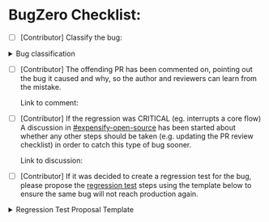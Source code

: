 # BugZero Checklist:

- [ ] [Contributor] Classify the bug:

<details>
<summary>Bug classification</summary>
<!-- Please keep the "1a." text in tact on all of the options below so that the results can be easily parsed by a script. Each of the "Other" options should be last on the list which is why they have a "z" in the selector (eg. "1z."). This allows the list to grow if someone desires to add more options down the road. -->

Source of bug:
  - [ ] 1a. Result of the original design (eg. a case wasn't considered)
  - [ ] 1b. Mistake during implementation
  - [ ] 1c. Backend bug
  - [ ] 1z. Other:

Where bug was reported:
  - [ ] 2a. Reported on production
  - [ ] 2b. Reported on staging (deploy blocker)
  - [ ] 2c. Reported on a PR
  - [ ] 2z. Other:

Who reported the bug:
  - [ ] 3a. Expensify user
  - [ ] 3b. Expensify employee
  - [ ] 3c. Contributor
  - [ ] 3d. QA
  - [ ] 3z. Other:

</details>

- [ ] [Contributor] The offending PR has been commented on, pointing out the bug it caused and why, so the author and reviewers can learn from the mistake.

    Link to comment:

- [ ] [Contributor] If the regression was CRITICAL (eg. interrupts a core flow) A discussion in [#expensify-open-source](https://app.slack.com/client/E047TPA624F/C01GTK53T8Q) has been started about whether any other steps should be taken (e.g. updating the PR review checklist) in order to catch this type of bug sooner.

    Link to discussion:

- [ ] [Contributor] If it was decided to create a regression test for the bug, please propose the [regression test](https://github.com/Expensify/App/blob/main/contributingGuides/REGRESSION_TEST_BEST_PRACTICES.md) steps using the template below to ensure the same bug will not reach production again.

<details>
<summary>Regression Test Proposal Template</summary>
<!-- AFTER FILLING THIS OUT, be sure to remove the <details> tags!!!!! -->

- [ ] [BugZero Assignee] Create a GH issue for creating/updating the regression test once above steps have been agreed upon.

    Link to issue:

## Regression Test Proposal
### Precondition:
<!-- List the setup instructions necessary to perform the test -->

-

### Test:
<!-- List the steps that QA should perform -->

1.

Do we agree 👍 or 👎

<!-- AFTER FILLING THIS OUT, be sure to remove the <details> tags!!!!! -->
</details>

